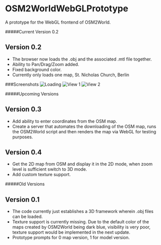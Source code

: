 # OSM2WorldWebGLPrototype 
A prototype for the WebGL frontend of OSM2World.

#####Current Version 0.2

Version 0.2
------------
* The browser now loads the .obj and the associated .mtl file together.
* Ability to Pan/Drag/Zoom added.
* Fixed background color.
* Currently only loads one map, St. Nicholas Church, Berlin

###Screenshots
![Loading](http://i.imgur.com/lZHmQTQ.png)
![View 1](http://i.imgur.com/PSyewWf.png)
![View 2](http://i.imgur.com/RqQ92qO.png)


#####Upcoming Versions

Version 0.3
------------

* Add ability to enter coordinates from the OSM map.
* Create a server that automates the downloading of the OSM map, runs the OSM2World script and then renders the map via WebGL for testing purposes.

Version 0.4
-----------

* Get the 2D map from OSM and display it in the 2D mode, when zoom level is sufficient switch to 3D mode.
* Add custom texture support.



#####Old Versions

Version 0.1 
------------
* The code currently just establishes a 3D framework wherein .obj files can be loaded. 
* Texture support is currently missing. Due to the default color of the maps created by OSM2World being dark blue, visibility is very poor, texture support would be implemented in the next update.
* Prototype prompts for 0 map version, 1 for model version.
